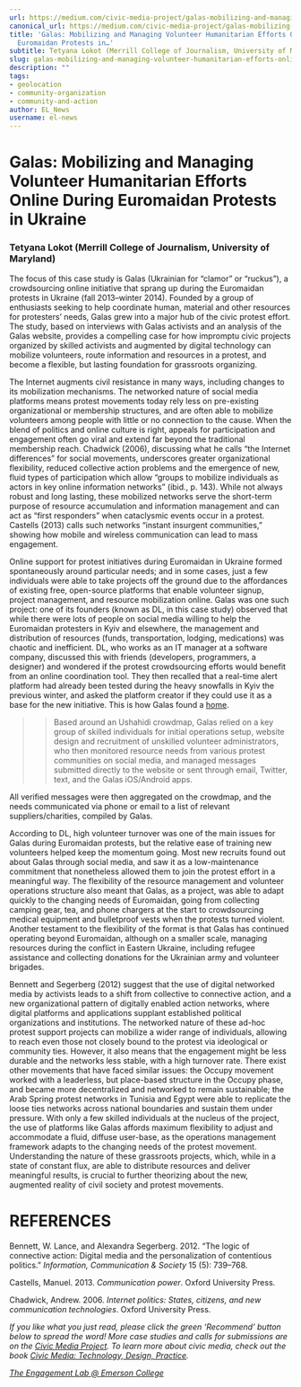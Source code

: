 ```yaml
---
url: https://medium.com/civic-media-project/galas-mobilizing-and-managing-volunteer-humanitarian-efforts-online-during-euromaidan-protests-in-35c284b37e3f
canonical_url: https://medium.com/civic-media-project/galas-mobilizing-and-managing-volunteer-humanitarian-efforts-online-during-euromaidan-protests-in-35c284b37e3f
title: 'Galas: Mobilizing and Managing Volunteer Humanitarian Efforts Online During
  Euromaidan Protests in…'
subtitle: Tetyana Lokot (Merrill College of Journalism, University of Maryland)
slug: galas-mobilizing-and-managing-volunteer-humanitarian-efforts-online-during-euromaidan-protests-in
description: ""
tags:
- geolocation
- community-organization
- community-and-action
author: EL_News
username: el-news
---
```


# Galas: Mobilizing and Managing Volunteer Humanitarian Efforts Online During Euromaidan Protests in Ukraine

### Tetyana Lokot (Merrill College of Journalism, University of Maryland)

The focus of this case study is Galas (Ukrainian for “clamor” or “ruckus”), a crowdsourcing online initiative that sprang up during the Euromaidan protests in Ukraine (fall 2013–winter 2014). Founded by a group of enthusiasts seeking to help coordinate human, material and other resources for protesters’ needs, Galas grew into a major hub of the civic protest effort. The study, based on interviews with Galas activists and an analysis of the Galas website, provides a compelling case for how impromptu civic projects organized by skilled activists and augmented by digital technology can mobilize volunteers, route information and resources in a protest, and become a flexible, but lasting foundation for grassroots organizing.

The Internet augments civil resistance in many ways, including changes to its mobilization mechanisms. The networked nature of social media platforms means protest movements today rely less on pre-existing organizational or membership structures, and are often able to mobilize volunteers among people with little or no connection to the cause. When the blend of politics and online culture is right, appeals for participation and engagement often go viral and extend far beyond the traditional membership reach. Chadwick (2006), discussing what he calls “the Internet differences” for social movements, underscores greater organizational flexibility, reduced collective action problems and the emergence of new, fluid types of participation which allow “groups to mobilize individuals as actors in key online information networks” (ibid., p. 143). While not always robust and long lasting, these mobilized networks serve the short-term purpose of resource accumulation and information management and can act as “first responders” when cataclysmic events occur in a protest. Castells (2013) calls such networks “instant insurgent communities,” showing how mobile and wireless communication can lead to mass engagement.

Online support for protest initiatives during Euromaidan in Ukraine formed spontaneously around particular needs; and in some cases, just a few individuals were able to take projects off the ground due to the affordances of existing free, open-source platforms that enable volunteer signup, project management, and resource mobilization online. Galas was one such project: one of its founders (known as DL, in this case study) observed that while there were lots of people on social media willing to help the Euromaidan protesters in Kyiv and elsewhere, the management and distribution of resources (funds, transportation, lodging, medications) was chaotic and inefficient. DL, who works as an IT manager at a software company, discussed this with friends (developers, programmers, a designer) and wondered if the protest crowdsourcing efforts would benefit from an online coordination tool. They then recalled that a real-time alert platform had already been tested during the heavy snowfalls in Kyiv the previous winter, and asked the platform creator if they could use it as a base for the new initiative. This is how Galas found a [home](http://www.galas.org.ua/).

>> Based around an Ushahidi crowdmap, Galas relied on a key group of skilled individuals for initial operations setup, website design and recruitment of unskilled volunteer administrators, who then monitored resource needs from various protest communities on social media, and managed messages submitted directly to the website or sent through email, Twitter, text, and the Galas iOS/Android apps.

All verified messages were then aggregated on the crowdmap, and the needs communicated via phone or email to a list of relevant suppliers/charities, compiled by Galas.

According to DL, high volunteer turnover was one of the main issues for Galas during Euromaidan protests, but the relative ease of training new volunteers helped keep the momentum going. Most new recruits found out about Galas through social media, and saw it as a low-maintenance commitment that nonetheless allowed them to join the protest effort in a meaningful way. The flexibility of the resource management and volunteer operations structure also meant that Galas, as a project, was able to adapt quickly to the changing needs of Euromaidan, going from collecting camping gear, tea, and phone chargers at the start to crowdsourcing medical equipment and bulletproof vests when the protests turned violent. Another testament to the flexibility of the format is that Galas has continued operating beyond Euromaidan, although on a smaller scale, managing resources during the conflict in Eastern Ukraine, including refugee assistance and collecting donations for the Ukrainian army and volunteer brigades.

Bennett and Segerberg (2012) suggest that the use of digital networked media by activists leads to a shift from collective to connective action, and a new organizational pattern of digitally enabled action networks, where digital platforms and applications supplant established political organizations and institutions. The networked nature of these ad-hoc protest support projects can mobilize a wider range of individuals, allowing to reach even those not closely bound to the protest via ideological or community ties. However, it also means that the engagement might be less durable and the networks less stable, with a high turnover rate. There exist other movements that have faced similar issues: the Occupy movement worked with a leaderless, but place-based structure in the Occupy phase, and became more decentralized and networked to remain sustainable; the Arab Spring protest networks in Tunisia and Egypt were able to replicate the loose ties networks across national boundaries and sustain them under pressure. With only a few skilled individuals at the nucleus of the project, the use of platforms like Galas affords maximum flexibility to adjust and accommodate a fluid, diffuse user-base, as the operations management framework adapts to the changing needs of the protest movement. Understanding the nature of these grassroots projects, which, while in a state of constant flux, are able to distribute resources and deliver meaningful results, is crucial to further theorizing about the new, augmented reality of civil society and protest movements.

# REFERENCES

Bennett, W. Lance, and Alexandra Segerberg. 2012. “The logic of connective action: Digital media and the personalization of contentious politics.” *Information, Communication & Society* 15 (5): 739–768.

Castells, Manuel. 2013. *Communication power*. Oxford University Press.

Chadwick, Andrew. 2006. *Internet politics: States, citizens, and new communication technologies*. Oxford University Press.

*If you like what you just read, please click the green ‘Recommend’ button below to spread the word! More case studies and calls for submissions are on the [Civic Media Project](http://www.civicmediaproject.com). To learn more about civic media, check out the book [Civic Media: Technology, Design, Practice](https://mitpress.mit.edu/books/civic-media).*

[*The Engagement Lab @ Emerson College*](http://elab.emerson.edu)



